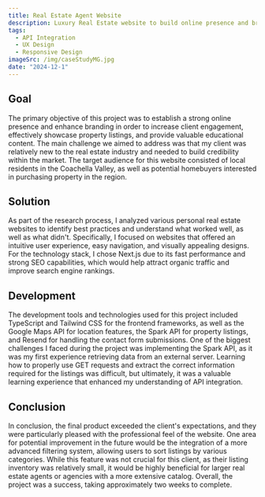 ```yaml
---
title: Real Estate Agent Website
description: Luxury Real Estate website to build online presence and branding, increase client engagement, showcase listings, and educational content
tags:
  - API Integration
  - UX Design
  - Responsive Design
imageSrc: /img/caseStudyMG.jpg
date: "2024-12-1"
---
```


## Goal

The primary objective of this project was to establish a strong online presence and enhance branding in order to increase client engagement, effectively showcase property listings, and provide valuable educational content. The main challenge we aimed to address was that my client was relatively new to the real estate industry and needed to build credibility within the market. The target audience for this website consisted of local residents in the Coachella Valley, as well as potential homebuyers interested in purchasing property in the region.

## Solution

As part of the research process, I analyzed various personal real estate websites to identify best practices and understand what worked well, as well as what didn't. Specifically, I focused on websites that offered an intuitive user experience, easy navigation, and visually appealing designs. For the technology stack, I chose Next.js due to its fast performance and strong SEO capabilities, which would help attract organic traffic and improve search engine rankings.

## Development

The development tools and technologies used for this project included TypeScript and Tailwind CSS for the frontend frameworks, as well as the Google Maps API for location features, the Spark API for property listings, and Resend for handling the contact form submissions. One of the biggest challenges I faced during the project was implementing the Spark API, as it was my first experience retrieving data from an external server. Learning how to properly use GET requests and extract the correct information required for the listings was difficult, but ultimately, it was a valuable learning experience that enhanced my understanding of API integration.

## Conclusion

In conclusion, the final product exceeded the client's expectations, and they were particularly pleased with the professional feel of the website. One area for potential improvement in the future would be the integration of a more advanced filtering system, allowing users to sort listings by various categories. While this feature was not crucial for this client, as their listing inventory was relatively small, it would be highly beneficial for larger real estate agents or agencies with a more extensive catalog. Overall, the project was a success, taking approximately two weeks to complete.


